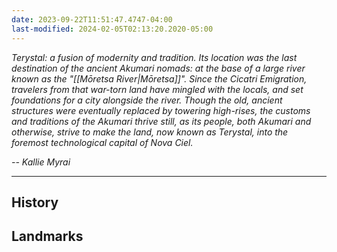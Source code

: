 ```yaml
---
date: 2023-09-22T11:51:47.4747-04:00
last-modified: 2024-02-05T02:13:20.2020-05:00
---
```

*Terystal: a fusion of modernity and tradition. Its location was the last destination of the ancient Akumari nomads: at the base of a large river known as the "[[Mōretsa River|Mōretsa]]". Since the Cicatri Emigration, travelers from that war-torn land have mingled with the locals, and set foundations for a city alongside the river. Though the old, ancient structures were eventually replaced by towering high-rises, the customs and traditions of the Akumari thrive still, as its people, both Akumari and otherwise, strive to make the land, now known as Terystal, into the foremost technological capital of Nova Ciel.*

*-- Kallie Myrai*

---
## History

## Landmarks